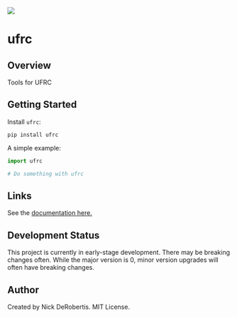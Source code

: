 [![](https://codecov.io/gh/nickderobertis/ufrc/branch/master/graph/badge.svg)](https://codecov.io/gh/nickderobertis/ufrc)

#  ufrc

## Overview

Tools for UFRC

## Getting Started

Install `ufrc`:

```
pip install ufrc
```

A simple example:

```python
import ufrc

# Do something with ufrc
```

## Links

See the
[documentation here.](
https://nickderobertis.github.io/ufrc/
)

## Development Status

This project is currently in early-stage development. There may be
breaking changes often. While the major version is 0, minor version
upgrades will often have breaking changes.

## Author

Created by Nick DeRobertis. MIT License.
